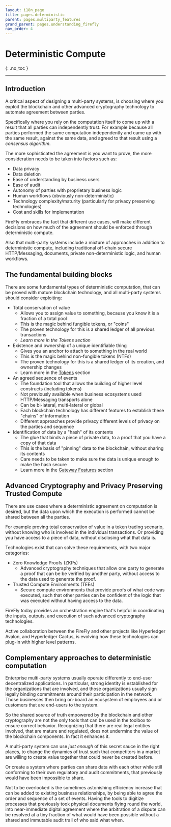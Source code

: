 ```yaml
---
layout: i18n_page
title: pages.deterministic
parent: pages.multiparty_features
grand_parent: pages.understanding_firefly
nav_order: 4
---
```


# Deterministic Compute
{: .no_toc }

---

## Introduction

A critical aspect of designing a multi-party systems, is choosing where you exploit
the blockchain and other advanced cryptography technology to automate agreement
between parties.

Specifically where you rely on the computation itself to come up with a result that all parties
can independently trust. For example because all parties performed the same computation
independently and came up with the same result, against the same data, and agreed
to that result using a _consensus algorithm_.

The more sophisticated the agreement is you want to prove, the more consideration needs
to be taken into factors such as:

- Data privacy
- Data deletion
- Ease of understanding by business users
- Ease of audit
- Autonomy of parties with proprietary business logic
- Human workflows (obviously non-deterministic)
- Technology complexity/maturity (particularly for privacy preserving technologies)
- Cost and skills for implementation

FireFly embraces the fact that different use cases, will make different decisions on how much
of the agreement should be enforced through deterministic compute.

Also that multi-party systems include a mixture of approaches in addition to deterministic
compute, including traditional off-chain secure HTTP/Messaging, documents, private
non-deterministic logic, and human workflows.

## The fundamental building blocks

There are some fundamental types of deterministic computation, that can be proved with
mature blockchain technology, and all multi-party systems should consider exploiting:

- Total conservation of value
  - Allows you to assign value to something, because you know it is a fraction of a total pool
  - This is the magic behind fungible tokens, or "coins"
  - The proven technology for this is a shared ledger of all previous transactions
  - _Learn more in the Tokens section_
- Existence and ownership of a unique identifiable thing
  - Gives you an anchor to attach to something in the real world
  - This is the magic behind non-fungible tokens (NTFs)
  - The proven technology for this is a shared ledger of its creation, and ownership changes
  - Learn more in the [Tokens](../../tutorials/tokens/index.html) section
- An agreed sequence of events
  - The foundation tool that allows the building of higher level constructs (including tokens)
  - Not previously available when business ecosystems used HTTP/Messaging transports alone
  - Can be bi-lateral, multi-lateral or global
  - Each blockchain technology has different features to establish these "chains" of information
  - Different approaches provide privacy different levels of privacy on the parties and sequence
- Identification of data by a "hash" of its contents
  - The glue that binds a piece of private data, to a proof that you have a copy of that data
  - This is the basis of "pinning" data to the blockchain, without sharing its contents
  - Care needs to be taken to make sure the data is unique enough to make the hash secure
  - Learn more in the [Gateway Features](../gateway_features.html#manage-decentralized-data-nfts-etc) section

## Advanced Cryptography and Privacy Preserving Trusted Compute

There are use cases where a deterministic agreement on computation is desired,
but the data upon which the execution is performed cannot be shared between all the parties.

For example proving total conservation of value in a token trading scenario, without
knowing who is involved in the individual transactions. Or providing you have access to a piece of
data, without disclosing what that data is.

Technologies exist that can solve these requirements, with two major categories:

- Zero Knowledge Proofs (ZKPs)
  - Advanced cryptography techniques that allow one party to generate a proof that can be
    be verified by another party, without access to the data used to generate the proof.
- Trusted Compute Environments (TEEs)
  - Secure compute environments that provide proofs of what code was executed, such that
    other parties can be confident of the logic that was executed without having access to the data.

FireFly today provides an orchestration engine that's helpful in coordinating the inputs, outputs,
and execution of such advanced cryptography technologies.

Active collaboration between the FireFly and other projects like Hyperledger Avalon,
and Hyperledger Cactus, is evolving how these technologies can plug-in with higher level patterns.

## Complementary approaches to deterministic computation

Enterprise multi-party systems usually operate differently to end-user decentralized
applications. In particular, strong identity is established for the organizations that are
involved, and those organizations usually sign legally binding commitments around their participation
in the network. Those businesses then bring on-board an ecosystem of employees and or customers that
are end-users to the system.

So the shared source of truth empowered by the blockchain and other cryptography are not the only
tools that can be used in the toolbox to ensure correct behavior. Recognizing that there are real
legal entities involved, that are mature and regulated, does not undermine the value of the blockchain
components. In fact it enhances it.

A multi-party system can use _just enough_ of this secret sauce in the right places, to change
the dynamics of trust such that competitors in a market are willing to create value together that
could never be created before.

Or create a system where parties can share data with each other while still conforming to their own
regulatory and audit commitments, that previously would have been impossible to share.

Not to be overlooked is the sometimes astonishing efficiency increase that can be added to existing
business relationships, by being able to agree the order and sequence of a set of events. Having the
tools to digitize processes that previously took physical documents flying round the world, into
near-immediate digital agreement where the arbitration of a dispute can be resolved at a tiny fraction
of what would have been possible without a shared and immutable audit trail of who said what when.

